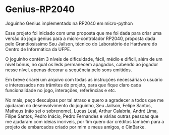 # Genius-RP2040
Joguinho Genius implementado na RP2040 em micro-python

Esse projeto foi iniciado com uma proposta que me foi dada para criar uma versão do jogo genius para a micro-controlador RP2040, proposta dada pelo Grandiosíssimo Seu Jailson, técnico do Laboratório de Hardware do Centro de Informática da UFPE.

O joguinho contém 3 níveis de dificuldade, fácil, médio e difícil, além de um nível bônus, no qual os leds permanecem apagados, cabendo ao jogador nesse nível, apenas decorar a sequência pelo sons emitidos.

Em breve criarei um arquivo com todas as instruções necessárias o usuário e interessados nos trâmites do projeto, para que fique claro cada funcionalidade no jogo, interações, referências e etc.

No mais, peço desculpas por tal atraso e quero a agradecer a todos que me ajudaram no desenvolvimento do joguinho, Seu Jailson, Felipe Santos, Matheus (não sei o sobrenome), Lucas Leal, Arthur Calabria, André Lima, Filipe Santos, Pedro Inácio, Pedro Fernandes e várias outras pessoas que me ajudaram com ideias incríveis, por fim quero dar créditos também para a projeto de embarcados criado por mim e meus amigos, o CinBarke.
